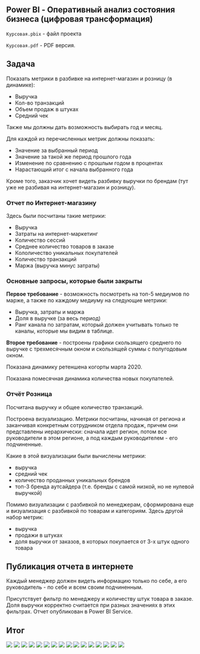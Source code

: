 ## Power BI - Оперативный анализ состояния бизнеса (цифровая трансформация)

`Курсовая.pbix` - файл проекта

`Курсовая.pdf` - PDF версия.


## Задача

Показать метрики в разбивке на интернет-магазин и розницу (в динамике):

* Выручка
* Кол-во транзакций
* Объем продаж в штуках
* Средний чек

Также мы должны дать возможность выбирать год и месяц.

Для каждой из перечисленных метрик должны показать:

* Значение за выбранный период
* Значение за такой же период прошлого года
* Изменение по сравнению с прошлым годом в процентах
* Нарастающий итог с начала выбранного года

Кроме того, заказчик хочет видеть разбивку выручки по брендам (тут уже не разбивая на интернет-магазин и розницу).

### Отчет по Интернет-магазину

Здесь были посчитаны такие метрики:

* Выручка
* Затраты на интернет-маркетинг
* Количество сессий
* Среднее количество товаров в заказе
* Кололичество уникальных покупателей
* Количество транзакций
* Маржа (выручка минус затраты)

### Основные запросы, которые были закрыты

**Первое требование** - возможность посмотреть на топ-5 медиумов по марже, а также по каждому медиуму на следующие метрики:

* Выручка, затраты и маржа 
* Доля в выручке (за весь период)
* Ранг канала по затратам, который должен учитывать только те каналы, которые мы видим в таблице.

**Второе требование** - построены графики скользящего среднего по выручке с трехмесячным окном и скользящей суммы с полугодовым окном.

Показана динамику ретеншена когорты марта 2020. 

Показана помесячная динамика количества новых покупателей. 

### Отчёт Розница

Посчитана выручку и общее количество транзакций.

Построена визуализацию. Метрики посчитаны, начиная от региона и заканчивая конкретным сотрудником отдела продаж, причем они представлены иерархически: сначала идет регион, потом все руководители в этом регионе, а под каждым руководителем - его подчиненные.

Какие в этой визуализации были вычислены метрики:

* выручка
* средний чек
* количество проданных уникальных брендов
* топ-3 бренда аутсайдера (т.е. бренды с самой низкой, но не нулевой выручкой)

Помимо визуализации с разбивкой по менеджерам, сформирована еще и визуализация с разбивкой по товарам и категориям. Здесь другой набор метрик:

* выручка
* продажи в штуках
* доля выручки от заказов, в которых покупается от 3-х штук одного товара

## Публикация отчета в интернете

Каждый менеджер должен видеть информацию только по себе, а его руководитель - по себе и всем своим подчиненным.

Присутствует фильтр по менеджеру и количеству штук товара в заказе. Доля выручки корректно считается при разных значениях в этих фильтрах.
 Отчет опубликован в Power BI Service.


## Итог


![](img/1.png)
![](img/2.png)
![](img/3.png)
![](img/4.png)
![](img/5.png)
![](img/6.png)
![](img/7.png)
![](img/8.png)
![](img/9.png)
![](img/10.png)
![](img/11.png)
![](img/12.png)
![](img/13.png)
![](img/14.png)
![](img/15.png)
![](img/16.png)








